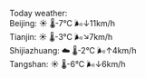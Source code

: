 Today weather:  
Beijing: ☀️   🌡️-7°C 🌬️↓11km/h  
Tianjin: ☀️   🌡️-3°C 🌬️↘7km/h  
Shijiazhuang: ☁️   🌡️-2°C 🌬️↑4km/h  
Tangshan: ☀️   🌡️-6°C 🌬️↓6km/h  
